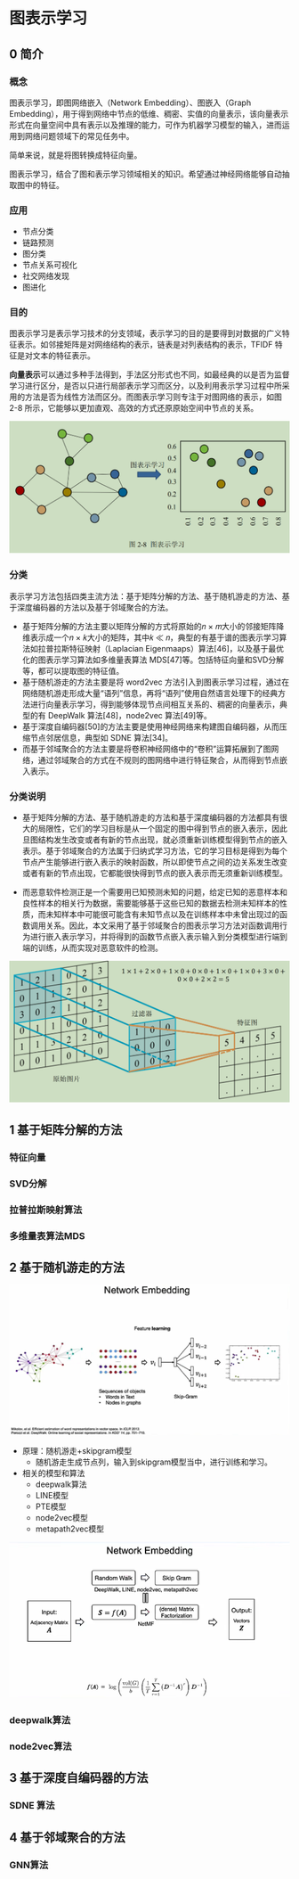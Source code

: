 # 图表示学习


## 0 简介

### 概念
图表示学习，即图网络嵌入（Network Embedding）、图嵌入（Graph Embedding），用于得到网络中节点的低维、稠密、实值的向量表示，该向量表示形式在向量空间中具有表示以及推理的能力，可作为机器学习模型的输入，进而运用到网络问题领域下的常见任务中。

简单来说，就是将图转换成特征向量。

图表示学习，结合了图和表示学习领域相关的知识。希望通过神经网络能够自动抽取图中的特征。

### 应用

* 节点分类
* 链路预测
* 图分类
* 节点关系可视化
* 社交网络发现
* 图进化



### 目的
图表示学习是表示学习技术的分支领域，表示学习的目的是要得到对数据的广义特征表示。如邻接矩阵是对网络结构的表示，链表是对列表结构的表示，TFIDF 特征是对文本的特征表示。

**向量表示**可以通过多种手法得到，手法区分形式也不同，如最经典的以是否为监督学习进行区分，是否以只进行局部表示学习而区分，以及利用表示学习过程中所采用的方法是否为线性方法而区分。而图表示学习则专注于对图网络的表示，如图 2-8 所示，它能够以更加直观、高效的方式还原原始空间中节点的关系。

![](image/2022-01-04-10-01-00.png)


### 分类

表示学习方法包括四类主流方法：基于矩阵分解的方法、基于随机游走的方法、基于深度编码器的方法以及基于邻域聚合的方法。

* 基于矩阵分解的方法主要以矩阵分解的方式将原始的𝑛 × 𝑚大小的邻接矩阵降维表示成一个𝑛 × 𝑘大小的矩阵，其中𝑘 ≪ 𝑛，典型的有基于谱的图表示学习算法如拉普拉斯特征映射（Laplacian Eigenmaaps）算法[46]，以及基于最优化的图表示学习算法如多维量表算法 MDS[47]等。包括特征向量和SVD分解等，都可以提取图的特征值。
* 基于随机游走的方法主要是将 word2vec 方法引入到图表示学习过程，通过在网络随机游走形成大量“语列”信息，再将“语列”使用自然语言处理下的经典方法进行向量表示学习，得到能够体现节点间相互关系的、稠密的向量表示，典型的有 DeepWalk 算法[48]，node2vec 算法[49]等。
* 基于深度自编码器[50]的方法主要是使用神经网络来构建图自编码器，从而压缩节点邻居信息，典型如 SDNE 算法[34]。
* 而基于邻域聚合的方法主要是将卷积神经网络中的“卷积”运算拓展到了图网络，通过邻域聚合的方式在不规则的图网络中进行特征聚合，从而得到节点嵌入表示。

### 分类说明
* 基于矩阵分解的方法、基于随机游走的方法和基于深度编码器的方法都具有很大的局限性，它们的学习目标是从一个固定的图中得到节点的嵌入表示，因此旦图结构发生改变或者有新的节点出现，就必须重新训练模型得到节点的嵌入表示。基于邻域聚合的方法属于归纳式学习方法，它的学习目标是得到为每个节点产生能够进行嵌入表示的映射函数，所以即使节点之间的边关系发生改变或者有新的节点出现，它都能很快得到节点的嵌入表示而无须重新训练模型。

* 而恶意软件检测正是一个需要用已知预测未知的问题，给定已知的恶意样本和良性样本的相关行为数据，需要能够基于这些已知的数据去检测未知样本的性质，而未知样本中可能很可能含有未知节点以及在训练样本中未曾出现过的函数调用关系。因此，本文采用了基于邻域聚合的图表示学习方法对函数调用行为进行嵌入表示学习，并将得到的函数节点嵌入表示输入到分类模型进行端到端的训练，从而实现对恶意软件的检测。



![](image/2022-01-04-10-04-46.png)

## 1 基于矩阵分解的方法

### 特征向量


### SVD分解


### 拉普拉斯映射算法


### 多维量表算法MDS


## 2 基于随机游走的方法

![](./image/随机游走.png) 

* 原理：随机游走+skipgram模型
  * 随机游走生成节点列，输入到skipgram模型当中，进行训练和学习。
* 相关的模型和算法
  * deepwalk算法
  * LINE模型
  * PTE模型
  * node2vec模型
  * metapath2vec模型

![](./image/随机游走方法.png)


### deepwalk算法



### node2vec算法

## 3 基于深度自编码器的方法

### SDNE 算法

## 4 基于邻域聚合的方法


### GNN算法